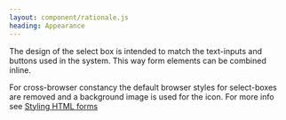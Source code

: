 ```yaml
---
layout: component/rationale.js
heading: Appearance
---
```


The design of the select box is intended to match the text-inputs and buttons used in the system. This way form elements can be combined inline.

For cross-browser constancy the default browser styles for select-boxes are removed and a background image is used for the icon. For more info see [Styling HTML forms](https://developer.mozilla.org/en-US/docs/Learn/HTML/Forms/Styling_HTML_forms)
